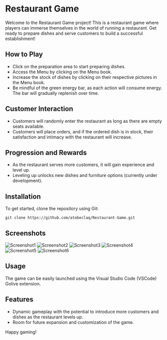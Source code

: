 # Restaurant Game

Welcome to the Restaurant Game project! This is a restaurant game where players can immerse themselves in the world of running a restaurant. Get ready to prepare dishes and serve customers to build a successful establishment!

## How to Play

- Click on the preparation area to start preparing dishes.
- Access the Menu by clicking on the Menu book.
- Increase the stock of dishes by clicking on their respective pictures in the Menu book.
- Be mindful of the green energy bar, as each action will consume energy. The bar will gradually replenish over time.

## Customer Interaction

- Customers will randomly enter the restaurant as long as there are empty seats available.
- Customers will place orders, and if the ordered dish is in stock, their satisfaction and intimacy with the restaurant will increase.

## Progression and Rewards

- As the restaurant serves more customers, it will gain experience and level up.
- Leveling up unlocks new dishes and furniture options (currently under development).

## Installation

To get started, clone the repository using Git:

```git clone https://github.com/atobeclaq/Restaurant-Game.git```

## Screenshots

![Screenshot1](https://github.com/atobeclaq/Restaurant-Game/assets/31129897/70f44479-5f59-4d07-8149-1d8a145df720)
![Screenshot2](https://github.com/atobeclaq/Restaurant-Game/assets/31129897/a06326ec-6c1e-4cc5-b041-604a4562fff5)
![Screenshot3](https://github.com/atobeclaq/Restaurant-Game/assets/31129897/6772ddda-859a-422b-aae0-64dcf5386a5c)
![Screenshot4](https://github.com/atobeclaq/Restaurant-Game/assets/31129897/6f191d56-b525-47a9-9816-b17674c5a43b)
![Screenshot5](https://github.com/atobeclaq/Restaurant-Game/assets/31129897/6b205d62-2f52-43d9-80cd-10f690cb44bf)
![Screenshot6](https://github.com/atobeclaq/Restaurant-Game/assets/31129897/cba5ae83-f904-49f7-937d-38f2f30b71b5)



## Usage

The game can be easily launched using the Visual Studio Code (VSCode) Golive extension.

## Features

- Dynamic gameplay with the potential to introduce more customers and dishes as the restaurant levels up.
- Room for future expansion and customization of the game.

Happy gaming!

